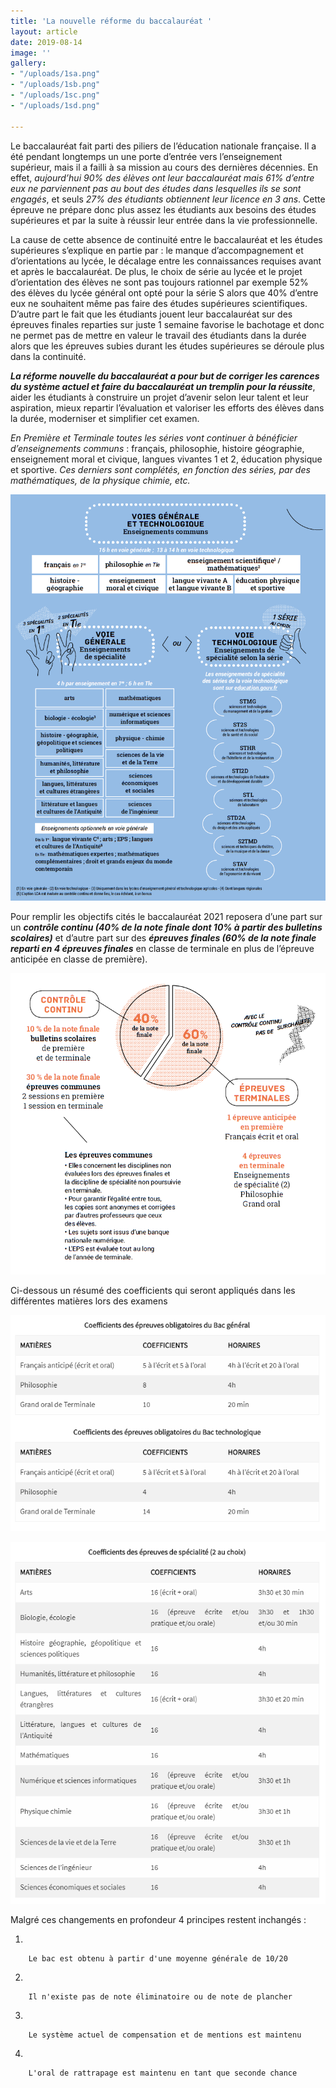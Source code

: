 ```yaml
---
title: 'La nouvelle réforme du baccalauréat '
layout: article
date: 2019-08-14
image: ''
gallery:
- "/uploads/1sa.png"
- "/uploads/1sb.png"
- "/uploads/1sc.png"
- "/uploads/1sd.png"

---
```

Le baccalauréat fait parti des piliers de l’éducation nationale française. Il a été pendant longtemps un une porte d’entrée vers l’enseignement supérieur, mais il a failli à sa mission au cours des dernières décennies. En effet, _aujourd’hui 90% des élèves ont leur baccalauréat mais 61% d’entre eux ne parviennent pas au bout des études dans lesquelles ils se sont engagés_, et seuls _27% des étudiants obtiennent leur licence en 3 ans_. Cette épreuve ne prépare donc plus assez les étudiants aux besoins des études supérieures et par la suite à réussir leur entrée dans la vie professionnelle.

La cause de cette absence de continuité entre le baccalauréat et les études supérieures s’explique en partie par : le manque d’accompagnement et d’orientations au lycée, le décalage entre les connaissances requises avant et après le baccalauréat. De plus, le choix de série au lycée et le projet d’orientation des élèves ne sont pas toujours rationnel par exemple 52% des élèves du lycée général ont opté pour la série S alors que 40% d’entre eux ne souhaitent même pas faire des études supérieures scientifiques. D’autre part le fait que les étudiants jouent leur baccalauréat sur des épreuves finales reparties sur juste 1 semaine favorise le bachotage et donc ne permet pas de mettre en valeur le travail des étudiants dans la durée alors que les épreuves subies durant les études supérieures se déroule plus dans la continuité.

**_La réforme nouvelle du baccalauréat a pour but de corriger les carences du système actuel et faire du baccalauréat un tremplin pour la réussite_**, aider les étudiants à construire un projet d’avenir selon leur talent et leur aspiration, mieux repartir l’évaluation et valoriser les efforts des élèves dans la durée, moderniser et simplifier cet examen.

_En Première et Terminale toutes les séries vont continuer à bénéficier d’enseignements communs_ : français, philosophie, histoire géographie, enseignement moral et civique, langues vivantes 1 et 2, éducation physique et sportive.
_Ces derniers sont complétés, en fonction des séries, par des mathématiques, de la physique chimie, etc._

![](/uploads/1sa.png)

Pour remplir les objectifs cités le baccalauréat 2021 reposera d’une part sur un **_contrôle continu (40% de la note finale dont 10% à partir des bulletins scolaires)_** et d’autre part sur des **_épreuves finales (60% de la note finale reparti en 4 épreuves finales_** en classe de terminale en plus de l’épreuve anticipée en classe de première).

![](/uploads/1sb.png)

Ci-dessous un résumé des coefficients qui seront appliqués dans les différentes matières lors des examens

![](/uploads/1sc.png)

![](/uploads/1sd.png)

Malgré ces changements en profondeur 4 principes restent inchangés :

1. 

        Le bac est obtenu à partir d'une moyenne générale de 10/20
2. 

        Il n'existe pas de note éliminatoire ou de note de plancher
3. 

        Le système actuel de compensation et de mentions est maintenu
4. 

        L'oral de rattrapage est maintenu en tant que seconde chance